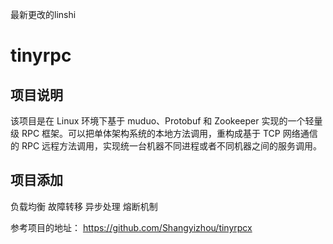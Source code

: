最新更改的linshi
# tinyrpc
## 项目说明

该项目是在 Linux 环境下基于 muduo、Protobuf 和 Zookeeper 实现的一个轻量级 RPC 框架。可以把单体架构系统的本地方法调用，重构成基于 TCP 网络通信的 RPC 远程方法调用，实现统一台机器不同进程或者不同机器之间的服务调用。

## 项目添加
负载均衡
故障转移
异步处理
熔断机制

参考项目的地址：
https://github.com/Shangyizhou/tinyrpcx

